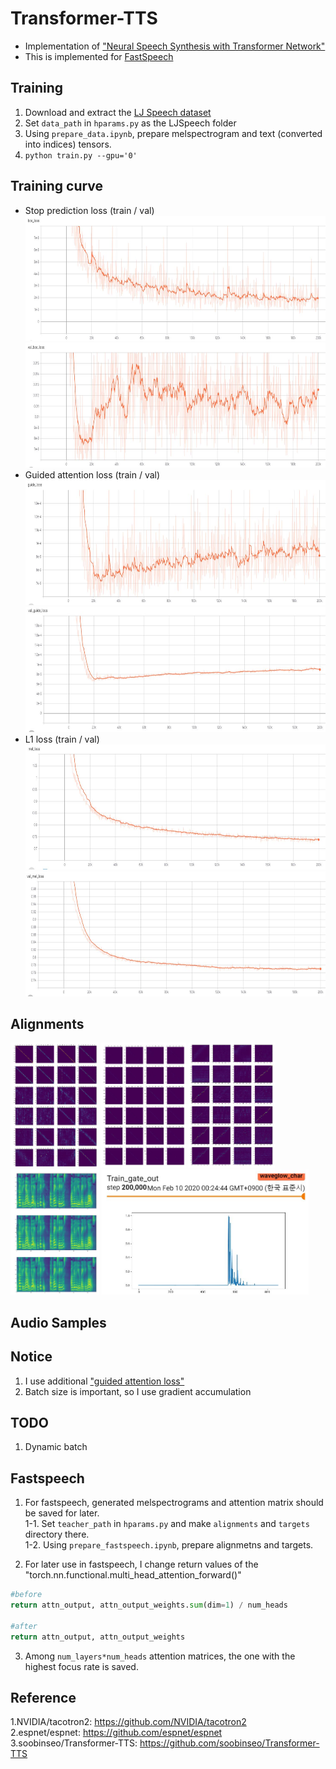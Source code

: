 # Transformer-TTS
- Implementation of ["Neural Speech Synthesis with Transformer Network"](https://arxiv.org/abs/1809.08895)  
- This is implemented for [FastSpeech](https://github.com/Deepest-Project/FastSpeech)  


## Training  
1. Download and extract the [LJ Speech dataset](https://keithito.com/LJ-Speech-Dataset/)  
2. Set `data_path` in `hparams.py` as the LJSpeech folder  
3. Using `prepare_data.ipynb`, prepare melspectrogram and text (converted into indices) tensors.  
4. `python train.py --gpu='0'`  


## Training curve  
- Stop prediction loss (train / val)  
<img src="figures/bce_loss.JPG" height="200"> <img src="figures/val_bce_loss.JPG" height="200">  
- Guided attention loss (train / val)    
<img src="figures/guide_loss.JPG" height="200"> <img src="figures/val_guide_loss.JPG" height="200">  
- L1 loss (train / val)    
<img src="figures/l1_loss.JPG" height="200"> <img src="figures/val_l1_loss.JPG" height="200">  

## Alignments  
<img src="figures/enc_alignments.JPG" height="200">  
<img src="figures/dec_alignments.JPG" height="200">  
<img src="figures/enc_dec_alignments.JPG" height="200">  
<img src="figures/melspec.JPG" height="200">  
<img src="figures/stop_prediction.JPG" height="200">  

## Audio Samples    


## Notice  
1. I use additional ["guided attention loss"](https://arxiv.org/pdf/1710.08969.pdf)  
2. Batch size is important, so I use gradient accumulation  

## TODO
1. Dynamic batch  

## Fastspeech  
1. For fastspeech, generated melspectrograms and attention matrix should be saved for later.  
1-1. Set `teacher_path` in `hparams.py` and make `alignments` and `targets` directory there.  
1-2. Using `prepare_fastspeech.ipynb`, prepare alignmetns and targets.  
  
2. For later use in fastspeech, I change return values of the "torch.nn.functional.multi_head_attention_forward()"  
```python
#before
return attn_output, attn_output_weights.sum(dim=1) / num_heads  

#after  
return attn_output, attn_output_weights
```  
3. Among `num_layers*num_heads` attention matrices, the one with the highest focus rate is saved.  

## Reference
1.NVIDIA/tacotron2: https://github.com/NVIDIA/tacotron2  
2.espnet/espnet: https://github.com/espnet/espnet  
3.soobinseo/Transformer-TTS: https://github.com/soobinseo/Transformer-TTS
